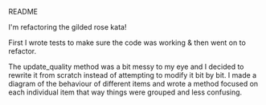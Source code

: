 README

I'm refactoring the gilded rose kata!

First I wrote tests to make sure the code was working & then went on to refactor.

The update_quality method was a bit messy to my eye and I decided to rewrite it from scratch instead of attempting to modify it bit by bit.
I made a diagram of the behaviour of different items and wrote a method focused on each individual item that way things were grouped and less confusing.
